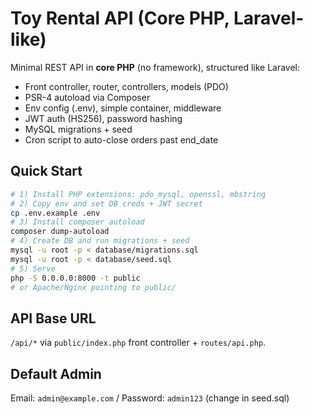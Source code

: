 # Toy Rental API (Core PHP, Laravel-like)
Minimal REST API in **core PHP** (no framework), structured like Laravel:
- Front controller, router, controllers, models (PDO)
- PSR-4 autoload via Composer
- Env config (.env), simple container, middleware
- JWT auth (HS256), password hashing
- MySQL migrations + seed
- Cron script to auto-close orders past end_date

## Quick Start
```bash
# 1) Install PHP extensions: pdo_mysql, openssl, mbstring
# 2) Copy env and set DB creds + JWT secret
cp .env.example .env
# 3) Install composer autoload
composer dump-autoload
# 4) Create DB and run migrations + seed
mysql -u root -p < database/migrations.sql
mysql -u root -p < database/seed.sql
# 5) Serve
php -S 0.0.0.0:8000 -t public
# or Apache/Nginx pointing to public/
```

## API Base URL
`/api/*` via `public/index.php` front controller + `routes/api.php`.

## Default Admin
Email: `admin@example.com` / Password: `admin123` (change in seed.sql)
